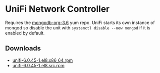 UniFi Network Controller
========================

Requires the [mongodb-org-3.6](https://docs.mongodb.com/v3.6/tutorial/install-mongodb-on-red-hat/#for-mongodb-3-6) yum repo. UniFi starts its own instance of mongod so disable the unit with `systemctl disable --now mongod` if it is enabled by default.



Downloads
---------

* [unifi-6.0.45-1.el8.x86\_64.rpm](https://file.lily.flowers/rpm/x86_64/unifi-6.0.45-1.el8.x86_64.rpm)
* [unifi-6.0.45-1.el8.src.rpm](https://file.lily.flowers/rpm/src/unifi-6.0.45-1.el8.src.rpm)
